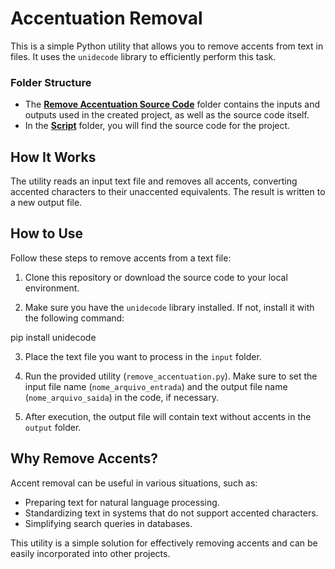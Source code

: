 # Accentuation Removal

This is a simple Python utility that allows you to remove accents from text in files. It uses the `unidecode` library to efficiently perform this task.

### Folder Structure

- The **[Remove Accentuation Source Code](./remove-accentuation-source-code/)** folder contains the inputs and outputs used in the created project, as well as the source code itself.
- In the **[Script](./remove-accentuation-source-code/script/)** folder, you will find the source code for the project.

## How It Works

The utility reads an input text file and removes all accents, converting accented characters to their unaccented equivalents. The result is written to a new output file.

## How to Use

Follow these steps to remove accents from a text file:

1. Clone this repository or download the source code to your local environment.

2. Make sure you have the `unidecode` library installed. If not, install it with the following command:

pip install unidecode


3. Place the text file you want to process in the `input` folder.

4. Run the provided utility (`remove_accentuation.py`). Make sure to set the input file name (`nome_arquivo_entrada`) and the output file name (`nome_arquivo_saida`) in the code, if necessary.

5. After execution, the output file will contain text without accents in the `output` folder.

## Why Remove Accents?

Accent removal can be useful in various situations, such as:

- Preparing text for natural language processing.
- Standardizing text in systems that do not support accented characters.
- Simplifying search queries in databases.

This utility is a simple solution for effectively removing accents and can be easily incorporated into other projects.